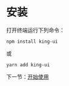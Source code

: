 # 安装
打开终端运行下列命令：
```$xslt
npm install king-ui
```
或
```$xslt
yarn add king-ui
```
下一节：[开始使用](/doc/get-started)

